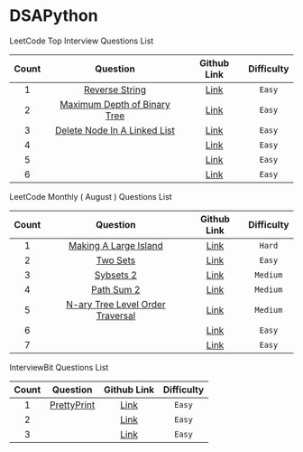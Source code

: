 # DSAPython

LeetCode Top Interview Questions List

| **Count**        | **Question**           | **Github Link**  | **Difficulty**  |
|:-------------:|:-------------:|:-----:|:-----:|
| 1 | [Reverse String](https://leetcode.com/problems/reverse-string/) | [Link](https://github.com/Pi-commits/DSAPython/blob/main/LeetCode/reverse-string.py) | `Easy` |
| 2 | [Maximum Depth of Binary Tree](https://leetcode.com/problems/maximum-depth-of-binary-tree/) | [Link](https://github.com/Pi-commits/DSAPython/blob/main/LeetCode/Maximum-Depth-of-Binary-Tree.py) | `Easy` |
| 3 | [Delete Node In A Linked List](https://leetcode.com/problems/delete-node-in-a-linked-list/) | [Link](https://github.com/Pi-commits/DSAPython/blob/main/LeetCode/Delete-Node-in-a-Linked-List.py) | `Easy` |
| 4 | []() | [Link]() | `Easy` |
| 5 | []() | [Link]() | `Easy` |
| 6 | []() | [Link]() | `Easy` |




LeetCode Monthly ( August ) Questions List

| **Count**        | **Question**           | **Github Link**  | **Difficulty**  |
|:-------------:|:-------------:|:-----:|:-----:|
| 1 | [Making A Large Island](https://leetcode.com/problems/making-a-large-island/) | [Link](https://github.com/Pi-commits/DSAPython/blob/main/LeetCode/Making-A-Large-Island) | `Hard` |
| 2 | [Two Sets](https://leetcode.com/problems/two-sum/) | [Link](https://github.com/Pi-commits/DSAPython/blob/main/LeetCode/Two-Sum) | `Easy` |
| 3 | [Sybsets 2](https://leetcode.com/problems/subsets-ii/) | [Link](https://github.com/Pi-commits/DSAPython/blob/main/LeetCode/Subsets-2) | `Medium` |
| 4 | [Path Sum 2](https://leetcode.com/problems/path-sum-ii/) | [Link](https://github.com/Pi-commits/DSAPython/blob/main/LeetCode/Path-Sum-II) | `Medium` |
| 5 | [N-ary Tree Level Order Traversal](https://leetcode.com/problems/n-ary-tree-level-order-traversal/) | [Link](https://github.com/Pi-commits/DSAPython/blob/main/LeetCode/N_ary-Tree-Level-Order-Traversal) | `Medium` |
| 6 | []() | [Link]() | `Easy` |
| 7 | []() | [Link]() | `Easy` |


InterviewBit Questions List

| **Count**        | **Question**           | **Github Link**  | **Difficulty**  |
|:-------------:|:-------------:|:-----:|:-----:|
| 1 | [PrettyPrint](https://www.interviewbit.com/problems/prettyprint/) | [Link](https://github.com/Pi-commits/DSAPython/tree/main/InterviewBit) | `Easy` |
| 2 | []() | [Link]() | `Easy` |
| 3 | []() | [Link]() | `Easy` |

